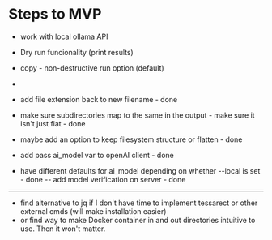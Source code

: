 # Steps to MVP

- work with local ollama API
- Dry run funcionality (print results)
- copy - non-destructive run option (default)
-

- add file extension back to new filename - done
- make sure subdirectories map to the same in the output - make sure it isn't just flat - done
- maybe add an option to keep filesystem structure or flatten - done

- add pass ai_model var to openAI client - done
- have different defaults for ai_model depending on whether --local is set - done
-- add model verification on server - done

********************************************

- find alternative to jq if I don't have time to implement tessarect or other external cmds (will make installation easier)
- or find way to make Docker container in and out directories intuitive to use. Then it won't matter.
